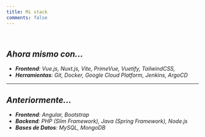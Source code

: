 ```yaml
---
title: Mi stack
comments: false
---
```

<br>

## <i class="fa-solid fa-rocket"/> Ahora mismo con...
- **Frontend**: Vue.js, Nuxt.js, Vite, PrimeVue, Vuetify, TailwindCSS,
- **Herramientas**: Git, Docker, Google Cloud Platform, Jenkins, ArgoCD
***
## <i class="fa-solid fa-code"/> Anteriormente...
- **Frontend**: Angular, Bootstrap  
- **Backend**: PHP (Slim Framework), Java (Spring Framework), Node.js 
- **Bases de Datos**: MySQL, MongoDB  

